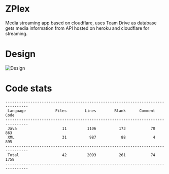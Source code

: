 # ZPlex

Media streaming app based on cloudflare, uses Team Drive as database gets media information from API hosted on heroku and cloudflare for streaming.

# Design

![Design](Design.png?raw=true "Design")

# Code stats

```
--------------------------------------------------------------------------------
 Language             Files        Lines        Blank      Comment         Code
--------------------------------------------------------------------------------
 Java                    11         1106          173           70          863
 XML                     31          987           88            4          895
--------------------------------------------------------------------------------
 Total                   42         2093          261           74         1758
--------------------------------------------------------------------------------

```